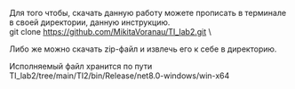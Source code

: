 Для того чтобы, скачать данную работу можете прописать в терминале в своей директории, данную инструкцию.\
git clone https://github.com/MikitaVoranau/TI_lab2.git \

Либо же можно скачать zip-файл и извлечь его к себе в директорию.

Исполняемый файл хранится по пути 
TI_lab2/tree/main/TI2/bin/Release/net8.0-windows/win-x64
